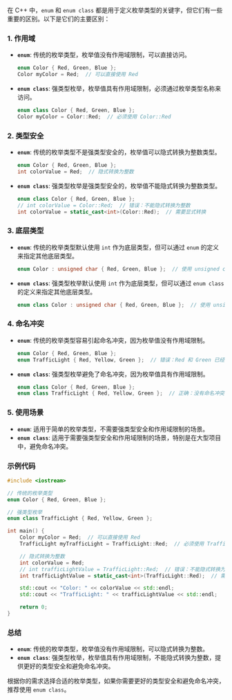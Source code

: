 在 C++ 中，`enum` 和 `enum class` 都是用于定义枚举类型的关键字，但它们有一些重要的区别。以下是它们的主要区别：

### 1. **作用域**
- **`enum`**: 传统的枚举类型，枚举值没有作用域限制，可以直接访问。
  ```cpp
  enum Color { Red, Green, Blue };
  Color myColor = Red;  // 可以直接使用 Red
  ```

- **`enum class`**: 强类型枚举，枚举值具有作用域限制，必须通过枚举类型名称来访问。
  ```cpp
  enum class Color { Red, Green, Blue };
  Color myColor = Color::Red;  // 必须使用 Color::Red
  ```

### 2. **类型安全**
- **`enum`**: 传统的枚举类型不是强类型安全的，枚举值可以隐式转换为整数类型。
  ```cpp
  enum Color { Red, Green, Blue };
  int colorValue = Red;  // 隐式转换为整数
  ```

- **`enum class`**: 强类型枚举是强类型安全的，枚举值不能隐式转换为整数类型。
  ```cpp
  enum class Color { Red, Green, Blue };
  // int colorValue = Color::Red;  // 错误：不能隐式转换为整数
  int colorValue = static_cast<int>(Color::Red);  // 需要显式转换
  ```

### 3. **底层类型**
- **`enum`**: 传统的枚举类型默认使用 `int` 作为底层类型，但可以通过 `enum` 的定义来指定其他底层类型。
  ```cpp
  enum Color : unsigned char { Red, Green, Blue };  // 使用 unsigned char 作为底层类型
  ```

- **`enum class`**: 强类型枚举默认使用 `int` 作为底层类型，但可以通过 `enum class` 的定义来指定其他底层类型。
  ```cpp
  enum class Color : unsigned char { Red, Green, Blue };  // 使用 unsigned char 作为底层类型
  ```

### 4. **命名冲突**
- **`enum`**: 传统的枚举类型容易引起命名冲突，因为枚举值没有作用域限制。
  ```cpp
  enum Color { Red, Green, Blue };
  enum TrafficLight { Red, Yellow, Green };  // 错误：Red 和 Green 已经定义
  ```

- **`enum class`**: 强类型枚举避免了命名冲突，因为枚举值具有作用域限制。
  ```cpp
  enum class Color { Red, Green, Blue };
  enum class TrafficLight { Red, Yellow, Green };  // 正确：没有命名冲突
  ```

### 5. **使用场景**
- **`enum`**: 适用于简单的枚举类型，不需要强类型安全和作用域限制的场景。
- **`enum class`**: 适用于需要强类型安全和作用域限制的场景，特别是在大型项目中，避免命名冲突。

### 示例代码

```cpp
#include <iostream>

// 传统的枚举类型
enum Color { Red, Green, Blue };

// 强类型枚举
enum class TrafficLight { Red, Yellow, Green };

int main() {
    Color myColor = Red;  // 可以直接使用 Red
    TrafficLight myTrafficLight = TrafficLight::Red;  // 必须使用 TrafficLight::Red

    // 隐式转换为整数
    int colorValue = Red;
    // int trafficLightValue = TrafficLight::Red;  // 错误：不能隐式转换为整数
    int trafficLightValue = static_cast<int>(TrafficLight::Red);  // 需要显式转换

    std::cout << "Color: " << colorValue << std::endl;
    std::cout << "TrafficLight: " << trafficLightValue << std::endl;

    return 0;
}
```

### 总结
- **`enum`**: 传统的枚举类型，枚举值没有作用域限制，可以隐式转换为整数。
- **`enum class`**: 强类型枚举，枚举值具有作用域限制，不能隐式转换为整数，提供更好的类型安全和避免命名冲突。

根据你的需求选择合适的枚举类型，如果你需要更好的类型安全和避免命名冲突，推荐使用 `enum class`。